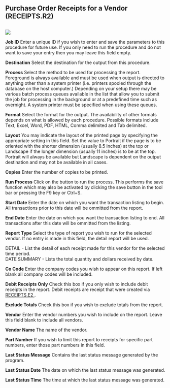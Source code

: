 ##  Purchase Order Receipts for a Vendor (RECEIPTS.R2)

<PageHeader />

##

![](./RECEIPTS-R2-1.jpg)

**Job ID** Enter a unique ID if you wish to enter and save the parameters to
this procedure for future use. If you only need to run the procedure and do
not want to save your entry then you may leave this field empty.  
  
**Destination** Select the destination for the output from this procedure.  
  
**Process** Select the method to be used for processing the report. Foreground
is always available and must be used when output is directed to anything other
than a system printer (i.e. printers spooled through the database on the host
computer.) Depending on your setup there may be various batch process queues
available in the list that allow you to submit the job for processing in the
background or at a predefined time such as overnight. A system printer must be
specified when using these queues.  
  
**Format** Select the format for the output. The availability of other formats
depends on what is allowed by each procedure. Possible formats include Text,
Excel, Word, PDF, HTML, Comma delimited and Tab delimited.  
  
**Layout** You may indicate the layout of the printed page by specifying the
appropriate setting in this field. Set the value to Portrait if the page is to
be oriented with the shorter dimension (usually 8.5 inches) at the top or
Landscape if the longer dimension (usually 11 inches) is to be at the top.
Portrait will always be available but Landscape is dependent on the output
destination and may not be available in all cases.  
  
**Copies** Enter the number of copies to be printed.  
  
**Run Process** Click on the button to run the process. This performs the save
function which may also be activated by clicking the save button in the tool
bar or pressing the F9 key or Ctrl+S.  
  
**Start Date** Enter the date on which you want the transaction listing to
begin. All transactions prior to this date will be ommitted from the report.  
  
**End Date** Enter the date on which you want the transaction listing to end.
All transactions after this date will be ommitted from the listing.  
  
**Report Type** Select the type of report you wish to run for the selected
vendor. If no entry is made in this field, the detail report will be used.  
  
DETAIL - List the detail of each receipt made for this vendor for the selected
time period.  
DATE SUMMARY - Lists the total quantity and dollars received by date.  
  
**Co Code** Enter the company codes you wish to appear on this report. If left
blank all company codes will be included.  
  
**Debit Receipts Only** Check this box if you only wish to include debit receipts in the report. Debit receipts are receipt that were created via [ RECEIPTS.E2 ](../../../PUR-ENTRY/RECEIPTS-E2/README.md) .   
  
**Exclude Totals** Check this box if you wish to exclude totals from the
report.  
  
**Vendor** Enter the vendor numbers you wish to include on the report. Leave
this field blank to include all vendors.  
  
**Vendor Name** The name of the vendor.  
  
**Part Number** If you wish to limit this report to receipts for specific part
numbers, enter those part numbers in this field.  
  
**Last Status Message** Contains the last status message generated by the
program.  
  
**Last Status Date** The date on which the last status message was generated.  
  
**Last Status Time** The time at which the last status message was generated.  
  
  
<badge text= "Version 8.10.57" vertical="middle" />

<PageFooter />